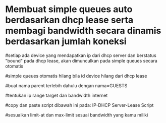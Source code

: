 # Membuat simple queues auto berdasarkan dhcp lease serta membagi bandwidth secara dinamis berdasarkan jumlah koneksi

#setiap ada device yang mendapatkan ip dari dhcp server dan berstatus "bound" pada dhcp lease, akan dimunculkan pada simple queues secara otomatis

#simple queues otomatis hilang bila id device hilang dari dhcp lease

#buat nama parent terlebih dahulu dengan nama=GUESTS

#tentukan ip range target dan bandwidth internet

#copy dan paste script dibawah ini pada: IP-DHCP Server-Lease Script

#sesuaikan limit-at dan max-limit sesuai bandwidth yang kamu miliki




